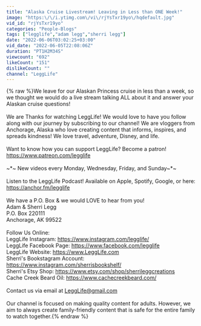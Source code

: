 ```yaml
---
title: "Alaska Cruise Livestream! Leaving in Less than ONE Week!"
image: "https:\/\/i.ytimg.com\/vi\/rjYsTxr19yo\/hqdefault.jpg"
vid_id: "rjYsTxr19yo"
categories: "People-Blogs"
tags: ["legglife","adam legg","sherri legg"]
date: "2022-06-06T03:02:25+03:00"
vid_date: "2022-06-05T22:08:06Z"
duration: "PT1H2M34S"
viewcount: "692"
likeCount: "151"
dislikeCount: ""
channel: "LeggLife"
---
```

{% raw %}We leave for our Alaskan Princess cruise in less than a week, so we thought we would do a live stream talking ALL about it and answer your Alaskan cruise questions!<br /><br />We are Thanks for watching LeggLife! We would love to have you follow along with our journey by subscribing to our channel! We are vloggers from Anchorage, Alaska who love creating content that informs, inspires, and spreads kindness! We love travel, adventure, Disney, and life. <br /><br />Want to know how you can support LeggLife? Become a patron! <a rel="nofollow" target="blank" href="https://www.patreon.com/legglife">https://www.patreon.com/legglife</a><br /><br />~*~ New videos every Monday, Wednesday, Friday, and Sunday~*~<br /><br />Listen to the LeggLife Podcast! Available on Apple, Spotify, Google, or here: <a rel="nofollow" target="blank" href="https://anchor.fm/legglife">https://anchor.fm/legglife</a><br /><br />We have a P.O. Box &amp; we would LOVE to hear from you! <br />Adam &amp; Sherri Legg<br />P.O. Box 220111<br />Anchorage, AK 99522<br /><br />Follow Us Online:<br />LeggLife Instagram: <a rel="nofollow" target="blank" href="https://www.instagram.com/legglife/">https://www.instagram.com/legglife/</a><br />LeggLife Facebook Page: <a rel="nofollow" target="blank" href="https://www.facebook.com/legglife">https://www.facebook.com/legglife</a><br />LeggLife Website: <a rel="nofollow" target="blank" href="https://www.LeggLife.com">https://www.LeggLife.com</a><br />Sherri's Bookstagram Account: <a rel="nofollow" target="blank" href="https://www.instagram.com/sherrisbookshelf/">https://www.instagram.com/sherrisbookshelf/</a><br />Sherri's Etsy Shop: <a rel="nofollow" target="blank" href="https://www.etsy.com/shop/sherrileggcreations">https://www.etsy.com/shop/sherrileggcreations</a><br />Cache Creek Beard Oil: <a rel="nofollow" target="blank" href="https://www.cachecreekbeard.com/">https://www.cachecreekbeard.com/</a><br /><br />Contact us via email at LeggLife@gmail.com<br /><br />Our channel is focused on making quality content for adults. However, we aim to always create family-friendly content that is safe for the entire family to watch together.{% endraw %}
